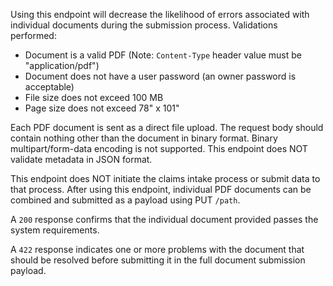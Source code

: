 Using this endpoint will decrease the likelihood of errors associated with individual documents during
the submission process. Validations performed:
* Document is a valid PDF (Note: `Content-Type` header value must be "application/pdf")
* Document does not have a user password (an owner password is acceptable)
* File size does not exceed 100 MB
* Page size does not exceed 78" x 101"

Each PDF document is sent as a direct file upload. The request body should contain nothing other than the document in
binary format. Binary multipart/form-data encoding is not supported. This endpoint does NOT validate metadata in JSON
format.

This endpoint does NOT initiate the claims intake process or submit data to that process. After using this endpoint,
individual PDF documents can be combined and submitted as a payload using PUT `/path`.

A `200` response confirms that the individual document provided passes the system requirements.

A `422` response indicates one or more problems with the document that should be resolved before submitting it in the
full document submission payload.
